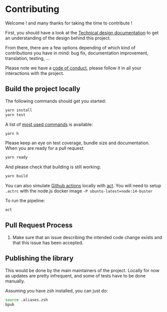 # Contributing

Welcome ! and many thanks for taking the time to contribute !

First, you should have a look at the [Technical design
documentation](TECHNICAL_DESIGN.md) to get an understanding of the design
behind this project.

From there, there are a few options depending of which kind of contributions
you have in mind: bug fix, documentation improvement, translation, testing,
...

Please note we have a [code of conduct](CODE_OF_CONDUCT.md), please follow it
in all your interactions with the project.

## Build the project locally

The following commands should get you started:

```bash
yarn install
yarn test
```

A list of [most used commands](MAINTENANCE.md) is available:

```bash
yarn h
```

Please keep an eye on test coverage, bundle size and documentation.
When you are ready for a pull request:

```bash
yarn ready
```

And please check that building is still working:

```bash
yarn build
```

You can also simulate [Github actions](https://docs.github.com/en/actions)
locally with [act](https://github.com/nektos/act).
You will need to setup `.actrc` with the node.js docker image `-P
ubuntu-latest=node:14-buster`

To run the pipeline:

```bash
act
```

## Pull Request Process

1.  Make sure that an issue describing the intended code change exists and
    that this issue has been accepted.

## Publishing the library

This would be done by the main maintainers of the project. Locally for now as
updates are pretty infrequent, and some of tests have to be done manually.

Assuming you have zsh installed, you can just do:

```bash
source .aliases.zsh
bpub
```
